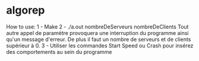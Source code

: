 # algorep

How to use:
1 - Make
2 - ./a.out nombreDeServeurs nombreDeClients
Tout autre appel de paramètre provoquera une interruption du programme ainsi qu'un message d'erreur.
De plus il faut un nombre de serveurs et de clients supérieur à 0.
3 - Utiliser les commandes Start Speed ou Crash pour insérez des comportements au sein du programme